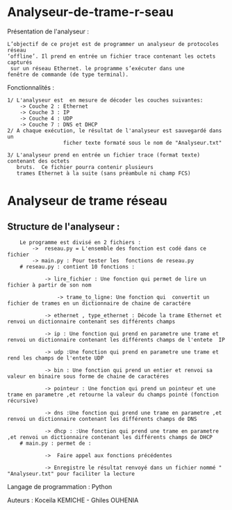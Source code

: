 # Analyseur-de-trame-r-seau
   Présentation de l'analyseur :

	L’objectif de ce projet est de programmer un analyseur de protocoles réseau
	‘offline’. Il prend en entrée un fichier trace contenant les octets capturés
	 sur un réseau Ethernet. le programme s’exécuter dans une
	fenêtre de commande (de type terminal).

   Fonctionnalités :

	1/ L'analyseur est  en mesure de décoder les couches suivantes:
		-> Couche 2 : Ethernet
		-> Couche 3 : IP
		-> Couche 4 : UDP
		-> Couche 7 : DNS et DHCP
	2/ A chaque exécution, le résultat de l'analyseur est sauvegardé dans un
                      ficher texte formaté sous le nom de "Analyseur.txt"

	3/ L'analyseur prend en entrée un fichier trace (format texte) contenant des octets
	   bruts.  Ce fichier pourra contenir plusieurs
	   trames Ethernet à la suite (sans préambule ni champ FCS)
# Analyseur de trame réseau
   ## Structure de l'analyseur :

		Le programme est divisé en 2 fichiers :
			->  reseau.py = L'ensemble des fonction est codé dans ce fichier
			-> main.py : Pour tester les  fonctions de reseau.py
		# reseau.py : contient 10 fonctions :

				-> lire_fichier : Une fonction qui permet de lire un fichier à partir de son nom
				
			        -> trame_to_ligne: Une fonction qui  convertit un fichier de trames en un dictionnaire de chaine de caractére 
				
				-> ethernet , type_ethernet : Décode la trame Ethernet et renvoi un dictionnaire contenant ses différents champs
				
				-> ip : Une fonction qui prend en parametre une trame et renvoi un dictionnaire contenant les différents champs de l'entete  IP

				-> udp :Une fonction qui prend en parametre une trame et rend les champs de l'entete UDP

				-> bin : Une fonction qui prend un entier et renvoi sa valeur en binaire sous forme de chaine de caractéres

				-> pointeur : Une fonction qui prend un pointeur et une trame en parametre ,et retourne la valeur du champs pointé (fonction récursive)

				-> dns :Une fonction qui prend une trame en parametre ,et renvoi un dictionnaire contenant les différents champs de DNS

				-> dhcp : :Une fonction qui prend une trame en parametre ,et renvoi un dictionnaire contenant les différents champs de DHCP
		# main.py : permet de :

				->  Faire appel aux fonctions précédentes
	
				-> Enregistre le résultat renvoyé dans un fichier nommé " "Analyseur.txt" pour faciliter la lecture

   Langage de programmation : Python 

   Auteurs : Koceila KEMICHE - Ghiles OUHENIA
	

